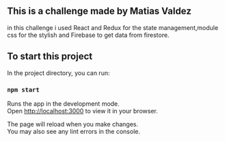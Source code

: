 ## This is a challenge made by Matias Valdez
in this challenge i used React and Redux for the state management,module css for the stylish and Firebase to get data from firestore.


## To start this project

In the project directory, you can run:

### `npm start`

Runs the app in the development mode.\
Open [http://localhost:3000](http://localhost:3000) to view it in your browser.

The page will reload when you make changes.\
You may also see any lint errors in the console.


